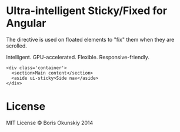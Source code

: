 # Ultra-intelligent Sticky/Fixed for Angular

The directive is used on floated elements to "fix" them when they are scrolled.

Intelligent. GPU-accelerated. Flexible. Responsive-friendly.

```
<div class='container'>
  <section>Main content</section>
  <aside ui-sticky>Side nav</aside>
</div>
```

# License

MIT License © Boris Okunskiy 2014
